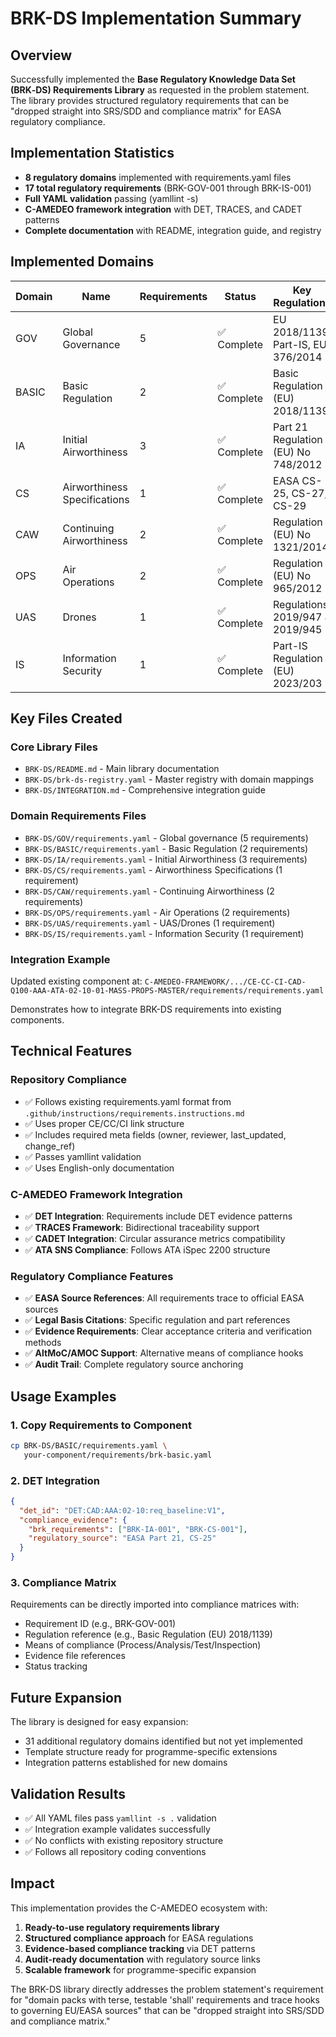 # BRK-DS Implementation Summary

## Overview
Successfully implemented the **Base Regulatory Knowledge Data Set (BRK‑DS) Requirements Library** as requested in the problem statement. The library provides structured regulatory requirements that can be "dropped straight into SRS/SDD and compliance matrix" for EASA regulatory compliance.

## Implementation Statistics
- **8 regulatory domains** implemented with requirements.yaml files
- **17 total regulatory requirements** (BRK-GOV-001 through BRK-IS-001)
- **Full YAML validation** passing (yamllint -s)
- **C-AMEDEO framework integration** with DET, TRACES, and CADET patterns
- **Complete documentation** with README, integration guide, and registry

## Implemented Domains

| Domain | Name | Requirements | Status | Key Regulations |
|--------|------|-------------|---------|----------------|
| GOV | Global Governance | 5 | ✅ Complete | EU 2018/1139, Part-IS, EU 376/2014 |
| BASIC | Basic Regulation | 2 | ✅ Complete | Basic Regulation (EU) 2018/1139 |
| IA | Initial Airworthiness | 3 | ✅ Complete | Part 21 Regulation (EU) No 748/2012 |
| CS | Airworthiness Specifications | 1 | ✅ Complete | EASA CS-25, CS-27, CS-29 |
| CAW | Continuing Airworthiness | 2 | ✅ Complete | Regulation (EU) No 1321/2014 |
| OPS | Air Operations | 2 | ✅ Complete | Regulation (EU) No 965/2012 |
| UAS | Drones | 1 | ✅ Complete | Regulations 2019/947 & 2019/945 |
| IS | Information Security | 1 | ✅ Complete | Part-IS Regulation (EU) 2023/203 |

## Key Files Created

### Core Library Files
- `BRK-DS/README.md` - Main library documentation
- `BRK-DS/brk-ds-registry.yaml` - Master registry with domain mappings
- `BRK-DS/INTEGRATION.md` - Comprehensive integration guide

### Domain Requirements Files
- `BRK-DS/GOV/requirements.yaml` - Global governance (5 requirements)
- `BRK-DS/BASIC/requirements.yaml` - Basic Regulation (2 requirements)
- `BRK-DS/IA/requirements.yaml` - Initial Airworthiness (3 requirements)
- `BRK-DS/CS/requirements.yaml` - Airworthiness Specifications (1 requirement)
- `BRK-DS/CAW/requirements.yaml` - Continuing Airworthiness (2 requirements)
- `BRK-DS/OPS/requirements.yaml` - Air Operations (2 requirements)
- `BRK-DS/UAS/requirements.yaml` - UAS/Drones (1 requirement)
- `BRK-DS/IS/requirements.yaml` - Information Security (1 requirement)

### Integration Example
Updated existing component at:
`C-AMEDEO-FRAMEWORK/.../CE-CC-CI-CAD-Q100-AAA-ATA-02-10-01-MASS-PROPS-MASTER/requirements/requirements.yaml`

Demonstrates how to integrate BRK-DS requirements into existing components.

## Technical Features

### Repository Compliance
- ✅ Follows existing requirements.yaml format from `.github/instructions/requirements.instructions.md`
- ✅ Uses proper CE/CC/CI link structure
- ✅ Includes required meta fields (owner, reviewer, last_updated, change_ref)
- ✅ Passes yamllint validation
- ✅ Uses English-only documentation

### C-AMEDEO Framework Integration
- ✅ **DET Integration**: Requirements include DET evidence patterns
- ✅ **TRACES Framework**: Bidirectional traceability support
- ✅ **CADET Integration**: Circular assurance metrics compatibility
- ✅ **ATA SNS Compliance**: Follows ATA iSpec 2200 structure

### Regulatory Compliance Features
- ✅ **EASA Source References**: All requirements trace to official EASA sources
- ✅ **Legal Basis Citations**: Specific regulation and part references
- ✅ **Evidence Requirements**: Clear acceptance criteria and verification methods
- ✅ **AltMoC/AMOC Support**: Alternative means of compliance hooks
- ✅ **Audit Trail**: Complete regulatory source anchoring

## Usage Examples

### 1. Copy Requirements to Component
```bash
cp BRK-DS/BASIC/requirements.yaml \
   your-component/requirements/brk-basic.yaml
```

### 2. DET Integration
```json
{
  "det_id": "DET:CAD:AAA:02-10:req_baseline:V1",
  "compliance_evidence": {
    "brk_requirements": ["BRK-IA-001", "BRK-CS-001"],
    "regulatory_source": "EASA Part 21, CS-25"
  }
}
```

### 3. Compliance Matrix
Requirements can be directly imported into compliance matrices with:
- Requirement ID (e.g., BRK-GOV-001)
- Regulation reference (e.g., Basic Regulation (EU) 2018/1139)
- Means of compliance (Process/Analysis/Test/Inspection)
- Evidence file references
- Status tracking

## Future Expansion
The library is designed for easy expansion:
- 31 additional regulatory domains identified but not yet implemented
- Template structure ready for programme-specific extensions
- Integration patterns established for new domains

## Validation Results
- ✅ All YAML files pass `yamllint -s .` validation
- ✅ Integration example validates successfully
- ✅ No conflicts with existing repository structure
- ✅ Follows all repository coding conventions

## Impact
This implementation provides the C-AMEDEO ecosystem with:
1. **Ready-to-use regulatory requirements library**
2. **Structured compliance approach** for EASA regulations
3. **Evidence-based compliance tracking** via DET patterns
4. **Audit-ready documentation** with regulatory source links
5. **Scalable framework** for programme-specific expansion

The BRK-DS library directly addresses the problem statement's requirement for "domain packs with terse, testable 'shall' requirements and trace hooks to governing EU/EASA sources" that can be "dropped straight into SRS/SDD and compliance matrix."